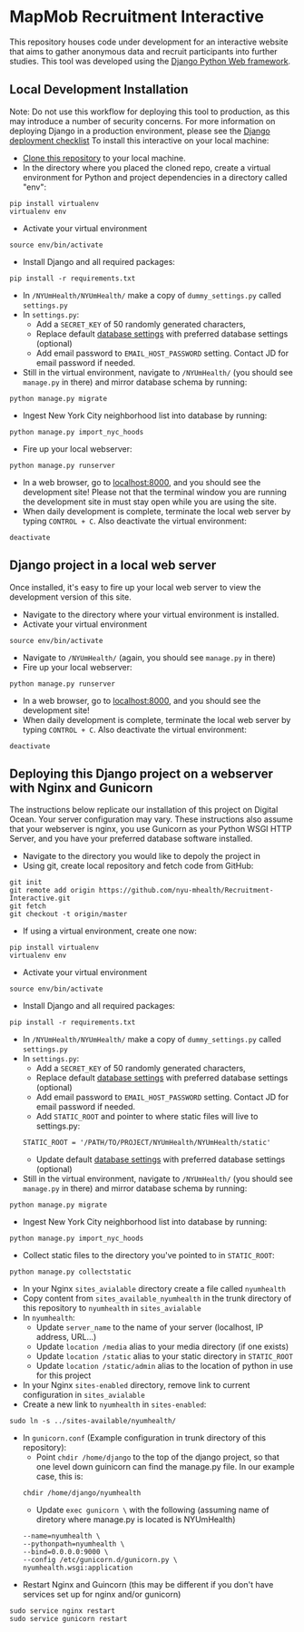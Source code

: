 # MapMob Recruitment Interactive 
This repository houses code under development for an interactive website that aims to gather anonymous data and recruit participants into further studies. This tool was developed using the [Django Python Web framework](https://www.djangoproject.com/).

## Local Development Installation
Note: Do not use this workflow for deploying this tool to production, as this may introduce a number of security concerns. For more information on deploying Django in a production environment, please see the [Django deployment checklist](https://docs.djangoproject.com/en/1.9/howto/deployment/checklist/)
To install this interactive on your local machine:
* [Clone this repository](https://git-scm.com/book/en/v2/Git-Basics-Getting-a-Git-Repository#Cloning-an-Existing-Repository) to your local machine.
* In the directory where you placed the cloned repo, create a virtual environment for Python and project dependencies in a directory called "env":
```shell
pip install virtualenv 
virtualenv env
```
* Activate your virtual environment
```shell
source env/bin/activate
```
* Install Django and all required packages:
```shell
pip install -r requirements.txt
```
* In ```/NYUmHealth/NYUmHealth/``` make a copy of ```dummy_settings.py``` called ```settings.py```
* In ```settings.py```:
  * Add a ```SECRET_KEY``` of 50 randomly generated characters,
  * Replace default [database settings](https://docs.djangoproject.com/en/1.9/ref/settings/#databases) with preferred database settings (optional) 
  * Add email password to ```EMAIL_HOST_PASSWORD``` setting. Contact JD for email password if needed.
* Still in the virtual environment, navigate to ```/NYUmHealth/``` (you should see ```manage.py``` in there) and mirror database schema by running:
```shell
python manage.py migrate
```
* Ingest New York City neighborhood list into database by running:
```shell
python manage.py import_nyc_hoods
```
* Fire up your local webserver:
```shell
python manage.py runserver
```
* In a web browser, go to [localhost:8000](http://localhost:8000/), and you should see the development site! Please not that the terminal window you are running the development site in must stay open while you are using the site.
* When daily development is complete, terminate the local web server by typing ```CONTROL + C```. Also deactivate the virtual environment:
```shell
deactivate
```

## Django project in a local web server
Once installed, it's easy to fire up your local web server to view the development version of this site.
* Navigate to the directory where your virtual environment is installed.
* Activate your virtual environment
```shell
source env/bin/activate
```
* Navigate to ```/NYUmHealth/``` (again, you should see ```manage.py``` in there) 
* Fire up your local webserver:
```shell
python manage.py runserver
```
* In a web browser, go to [localhost:8000](http://localhost:8000/), and you should see the development site! 
* When daily development is complete, terminate the local web server by typing ```CONTROL + C```. Also deactivate the virtual environment:
```shell
deactivate
```

## Deploying this Django project on a webserver with Nginx and Gunicorn
The instructions below replicate our installation of this project on Digital Ocean. Your server configuration may vary. These instructions also assume that your webserver is nginx, you use Gunicorn as your Python WSGI HTTP Server, and you have your preferred database software installed. 
* Navigate to the directory you would like to depoly the project in 
* Using git, create local repository and fetch code from GitHub:
```shell
git init
git remote add origin https://github.com/nyu-mhealth/Recruitment-Interactive.git
git fetch
git checkout -t origin/master
```
* If using a virtual environment, create one now:
```shell
pip install virtualenv 
virtualenv env
```
* Activate your virtual environment
```shell
source env/bin/activate
```
* Install Django and all required packages:
```shell
pip install -r requirements.txt
```
* In ```/NYUmHealth/NYUmHealth/``` make a copy of ```dummy_settings.py``` called ```settings.py```
* In ```settings.py```:
  * Add a ```SECRET_KEY``` of 50 randomly generated characters,
  * Replace default [database settings](https://docs.djangoproject.com/en/1.9/ref/settings/#databases) with preferred database settings (optional) 
  * Add email password to ```EMAIL_HOST_PASSWORD``` setting. Contact JD for email password if needed.
  * Add ```STATIC_ROOT``` and pointer to where static files will live to settings.py:
  ```shell
  STATIC_ROOT = '/PATH/TO/PROJECT/NYUmHealth/NYUmHealth/static'
  ```
  * Update default [database settings](https://docs.djangoproject.com/en/1.9/ref/settings/#databases) with preferred database settings (optional)
* Still in the virtual environment, navigate to ```/NYUmHealth/``` (you should see ```manage.py``` in there) and mirror database schema by running:
```shell
python manage.py migrate
```
* Ingest New York City neighborhood list into database by running:
```shell
python manage.py import_nyc_hoods
```
* Collect static files to the directory you've pointed to in ```STATIC_ROOT```:
```shell
python manage.py collectstatic
```
* In your Nginx ```sites_avialable``` directory create a file called ```nyumhealth```
* Copy content from ```sites_available_nyumhealth``` in the trunk directory of this repository to ```nyumhealth``` in ```sites_avialable```
* In ```nyumhealth```:
  * Update ```server_name``` to the name of your server (localhost, IP address, URL...)
  * Update ```location /media``` alias to your media directory (if one exists)
  * Update ```location /static``` alias to your static directory in ```STATIC_ROOT```
  * Update ```location /static/admin``` alias to the location of python in use for this project
* In your Nginx ```sites-enabled``` directory, remove link to current configuration in ```sites_avialable```
* Create a new link to ```nyumhealth``` in ```sites-enabled```:
```shell
sudo ln -s ../sites-available/nyumhealth/
```
* In ```gunicorn.conf``` (Example configuration in trunk directory of this repository):
  * Point ```chdir /home/django``` to the top of the django project, so that one level down guinicorn can find the manage.py file. In our example case, this is:
  ```shell
  chdir /home/django/nyumhealth
  ```
  * Update ```exec gunicorn \``` with the following (assuming name of diretory where manage.py is located is NYUmHealth)
  ```shell
  --name=nyumhealth \
  --pythonpath=nyumhealth \
  --bind=0.0.0.0:9000 \
  --config /etc/gunicorn.d/gunicorn.py \
  nyumhealth.wsgi:application
  ```
* Restart Nginx and Guincorn (this may be different if you don't have services set up for nginx and/or gunicorn)
```shell
sudo service nginx restart
sudo service gunicorn restart
```






